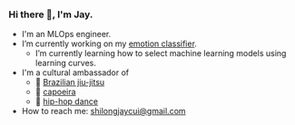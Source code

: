 ### Hi there 👋, I'm Jay.

- I'm an MLOps engineer.
- I’m currently working on my [emotion classifier](https://github.com/shilongjaycui/emotion-classifier).
    - I’m currently learning how to select machine learning models using learning curves.
- I'm a cultural ambassador of
  - 🥋 [Brazilian jiu-jitsu](https://en.wikipedia.org/wiki/Brazilian_jiu-jitsu)
  - 🤸 [capoeira](https://en.wikipedia.org/wiki/Capoeira)
  - 💃 [hip-hop dance](https://en.wikipedia.org/wiki/Hip_hop_dance)
- How to reach me: shilongjaycui@gmail.com

<!--
**shilongjaycui/shilongjaycui** is a ✨ _special_ ✨ repository because its `README.md` (this file) appears on your GitHub profile.

Here are some ideas to get you started:

- 🔭 I’m currently working on ...
- 🌱 I’m currently learning ...
- 👯 I’m looking to collaborate on ...
- 🤔 I’m looking for help with ...
- 💬 Ask me about ...
- 📫 How to reach me: ...
- 😄 Pronouns: ...
- ⚡ Fun fact: ...
-->
